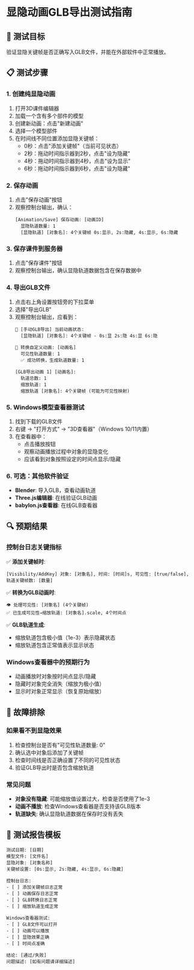 # 显隐动画GLB导出测试指南

## 🎯 测试目标
验证显隐关键帧是否正确写入GLB文件，并能在外部软件中正常播放。

## 📋 测试步骤

### 1. 创建纯显隐动画
1. 打开3D课件编辑器
2. 加载一个含有多个部件的模型
3. 创建新动画：点击"新建动画"
4. 选择一个模型部件
5. 在时间线不同位置添加显隐关键帧：
   - 0秒：点击"添加关键帧"（当前可见状态）
   - 2秒：拖动时间指示器到2秒，点击"设为隐藏"
   - 4秒：拖动时间指示器到4秒，点击"设为显示"
   - 6秒：拖动时间指示器到6秒，点击"设为隐藏"

### 2. 保存动画
1. 点击"保存动画"按钮
2. 观察控制台输出，确认：
   ```
   [Animation/Save] 保存动画: [动画ID]
     显隐轨道数量: 1
     [显隐轨道] [对象名]: 4个关键帧 0s:显示, 2s:隐藏, 4s:显示, 6s:隐藏
   ```

### 3. 保存课件到服务器
1. 点击"保存课件"按钮
2. 观察控制台输出，确认显隐轨道数据包含在保存数据中

### 4. 导出GLB文件
1. 点击右上角设置按钮旁的下拉菜单
2. 选择"导出GLB"
3. 观察控制台输出，应看到：
   ```
   🎯 [手动GLB导出] 当前动画状态:
     [显隐轨道] [对象名]: 4个关键帧 - 0s:显 2s:隐 4s:显 6s:隐
   
   🔄 转换自定义动画: [动画名]
     可见性轨道数量: 1
     ✅ 成功转换，生成轨道数量: 1
   
   [GLB导出动画 1] [动画名]:
     轨道总数: 1
     缩放轨道: 1
     缩放轨道 [对象名]: 4个关键帧 (可能为可见性映射)
   ```

### 5. Windows模型查看器测试
1. 找到下载的GLB文件
2. 右键 → "打开方式" → "3D查看器"（Windows 10/11内置）
3. 在查看器中：
   - 点击播放按钮
   - 观察动画播放过程中对象的显隐变化
   - 应该看到对象按照设定的时间点显示/隐藏

### 6. 可选：其他软件验证
- **Blender**: 导入GLB，查看动画轨道
- **Three.js编辑器**: 在线验证GLB动画
- **babylon.js查看器**: 在线GLB查看器

## 🔍 预期结果

### 控制台日志关键指标
✅ **添加关键帧时**:
```
[Visibility/AddKey] 对象: [对象名], 时间: [时间]s, 可见性: [true/false], 轨道关键帧数: [数量]
```

✅ **转换为GLB动画时**:
```
👁️ 处理可见性: [对象名] (4个关键帧)
✅ 已生成可见性→缩放轨道: [对象名].scale, 4个时间点
```

✅ **GLB轨道生成**:
- 缩放轨道包含极小值（1e-3）表示隐藏状态
- 缩放轨道包含正常值表示显示状态

### Windows查看器中的预期行为
- 动画播放时对象按时间点显示/隐藏
- 隐藏时对象完全消失（缩放为极小值）
- 显示时对象正常显示（恢复原始缩放）

## 🐛 故障排除

### 如果看不到显隐效果
1. 检查控制台是否有"可见性轨道数量: 0"
2. 确认选中对象后添加了关键帧
3. 检查时间线是否正确设置了不同的可见性状态
4. 验证GLB导出时是否包含缩放轨道

### 常见问题
- **对象没有隐藏**: 可能缩放值设置过大，检查是否使用了1e-3
- **动画不播放**: 检查Windows查看器是否支持该GLB版本
- **轨道缺失**: 确认显隐轨道数据在保存时没有丢失

## 📝 测试报告模板
```
测试日期: [日期]
模型文件: [文件名]
显隐对象: [对象名称]
关键帧设置: [0s:显示, 2s:隐藏, 4s:显示, 6s:隐藏]

控制台日志:
- [ ] 添加关键帧日志正常
- [ ] 动画保存日志正常  
- [ ] GLB转换日志正常
- [ ] 缩放轨道生成正常

Windows查看器测试:
- [ ] GLB文件可以打开
- [ ] 动画可以播放
- [ ] 显隐效果正确
- [ ] 时间点准确

结论: [通过/失败]
问题描述: [如有问题请详细描述]
```


